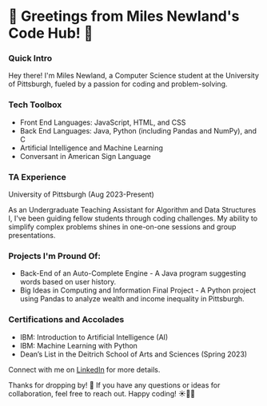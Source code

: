 # 👋 Greetings from Miles Newland's Code Hub! 👋

### Quick Intro
Hey there! I'm Miles Newland, a Computer Science student at the University of Pittsburgh, fueled by a passion for coding and problem-solving.

### Tech Toolbox
* Front End Languages: JavaScript, HTML, and CSS
* Back End Languages: Java, Python (including Pandas and NumPy), and C
* Artificial Intelligence and Machine Learning
* Conversant in American Sign Language

### TA Experience
University of Pittsburgh (Aug 2023-Present)

As an Undergraduate Teaching Assistant for Algorithm and Data Structures I, I've been guiding fellow students through coding challenges. My ability to simplify complex problems shines in one-on-one sessions and group presentations.

### Projects I'm Pround Of:

* Back-End of an Auto-Complete Engine - A Java program suggesting words based on user history.
* Big Ideas in Computing and Information Final Project - A Python project using Pandas to analyze wealth and income inequality in Pittsburgh.

### Certifications and Accolades

* IBM: Introduction to Artificial Intelligence (AI)
* IBM: Machine Learning with Python
* Dean’s List in the Deitrich School of Arts and Sciences (Spring 2023)

Connect with me on [LinkedIn](https://www.linkedin.com/in/miles-newland-34518a262/) for more details.

Thanks for dropping by! 🚀 If you have any questions or ideas for collaboration, feel free to reach out. Happy coding! ☀️👨‍💻
